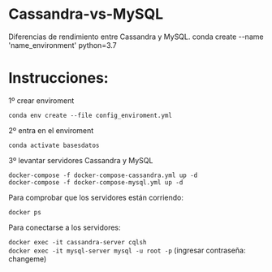 # Cassandra-vs-MySQL
Diferencias de rendimiento entre Cassandra y MySQL.
conda create --name 'name_environment' python=3.7

# Instrucciones:

1º crear enviroment   

`conda env create --file config_enviroment.yml`

2º entra en el enviroment   

`conda activate basesdatos`

3º levantar servidores Cassandra y MySQL

`docker-compose -f docker-compose-cassandra.yml up -d`   
`docker-compose -f docker-compose-mysql.yml up -d`

Para comprobar que los servidores están corriendo:  

`docker ps`

Para conectarse a los servidores:

`docker exec -it cassandra-server cqlsh`     
`docker exec -it mysql-server mysql -u root -p` (ingresar contraseña: changeme)

